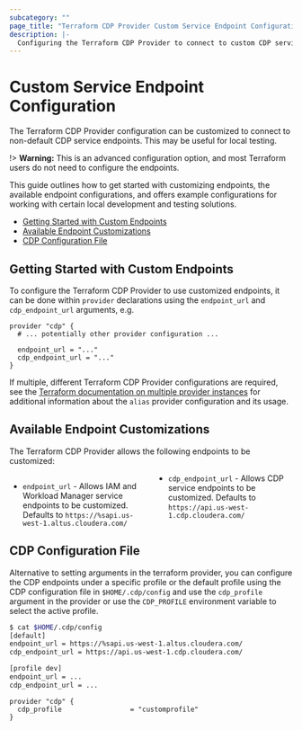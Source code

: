 ```yaml
---
subcategory: ""
page_title: "Terraform CDP Provider Custom Service Endpoint Configuration"
description: |-
  Configuring the Terraform CDP Provider to connect to custom CDP service endpoints.
---
```


# Custom Service Endpoint Configuration

The Terraform CDP Provider configuration can be customized to connect to non-default CDP service endpoints. This may be
useful for local testing.

!> **Warning:** This is an advanced configuration option, and most Terraform users do not need to configure the
endpoints.

This guide outlines how to get started with customizing endpoints, the available endpoint configurations, and offers example configurations for working with certain local development and testing solutions.

<!-- TOC depthFrom:2 -->

- [Getting Started with Custom Endpoints](#getting-started-with-custom-endpoints)
- [Available Endpoint Customizations](#available-endpoint-customizations)
- [CDP Configuration File](#cdp-configuration-file)

<!-- /TOC -->

## Getting Started with Custom Endpoints

To configure the Terraform CDP Provider to use customized endpoints, it can be done within `provider` declarations using
the `endpoint_url` and `cdp_endpoint_url` arguments, e.g.

```hcl
provider "cdp" {
  # ... potentially other provider configuration ...

  endpoint_url = "..."
  cdp_endpoint_url = "..."
}
```

If multiple, different Terraform CDP Provider configurations are required, see the [Terraform documentation on multiple provider instances](https://www.terraform.io/docs/configuration/providers.html#alias-multiple-provider-instances) for additional information about the `alias` provider configuration and its usage.

## Available Endpoint Customizations

The Terraform CDP Provider allows the following endpoints to be customized:

<!-- markdownlint-disable MD033 -->
<div style="column-width: 14em;">
<ul>
  <li><code>endpoint_url</code> - Allows IAM and Workload Manager service endpoints to be customized. Defaults to <code>https://%sapi.us-west-1.altus.cloudera.com/</code></li>
  <li><code>cdp_endpoint_url</code> - Allows CDP service endpoints to be customized. Defaults to <code>https://api.us-west-1.cdp.cloudera.com/</code></li></li>
</ul>
</div>
<!-- markdownlint-enable MD033 -->

## CDP Configuration File
Alternative to setting arguments in the terraform provider, you can configure the CDP endpoints under a specific profile
or the default profile using the CDP configuration file in `$HOME/.cdp/config` and use the `cdp_profile` argument
in the provider or use the `CDP_PROFILE` environment variable to select the active profile.

```bash
$ cat $HOME/.cdp/config
[default]
endpoint_url = https://%sapi.us-west-1.altus.cloudera.com/
cdp_endpoint_url = https://api.us-west-1.cdp.cloudera.com/

[profile dev]
endpoint_url = ...
cdp_endpoint_url = ...
```

```hcl
provider "cdp" {
  cdp_profile                 = "customprofile"
}
```

